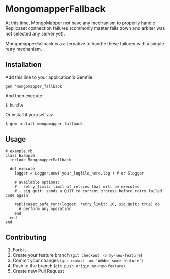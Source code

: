 # MongomapperFallback

At this time, MongoMapper not have any mechanism to properly handle Replicaset connection failures (commonly master falls down and arbiter was not selected any server yet).

MongomapperFallback is a alternative to handle these failures with a simple retry mechanism.

## Installation

Add this line to your application's Gemfile:

    gem 'mongomapper_fallback'

And then execute:

    $ bundle

Or install it yourself as:

    $ gem install mongomapper_fallback

## Usage

    # example.rb
    class Example
      include MongomapperFallback

      def execute
        logger = Logger.new('your_logfile_here.log') # or Slogger

        # available options:
        # - retry_limit: limit of retries that will be executed
        # - sig_quit: sends a QUIT to current process before retry failed code again

        replicaset_safe_run!(logger, retry_limit: 10, sig_quit: true) do
          # perform any operation
        end
      end
    end


## Contributing

1. Fork it
2. Create your feature branch (`git checkout -b my-new-feature`)
3. Commit your changes (`git commit -am 'Added some feature'`)
4. Push to the branch (`git push origin my-new-feature`)
5. Create new Pull Request
